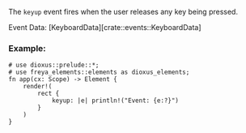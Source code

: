 The `keyup` event fires when the user releases any key being pressed.

Event Data: [KeyboardData][crate::events::KeyboardData]

### Example:

```rust, no_run
# use dioxus::prelude::*;
# use freya_elements::elements as dioxus_elements;
fn app(cx: Scope) -> Element {
    render!(
        rect {
            keyup: |e| println!("Event: {e:?}")
        }
    )
}
```